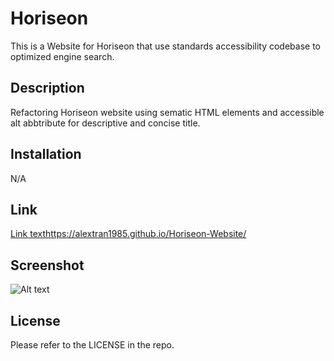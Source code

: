 # Horiseon 

This is a Website for Horiseon that use standards accessibility codebase to optimized engine search.

## Description

Refactoring Horiseon website using sematic HTML elements and accessible alt abbtribute for descriptive and concise title.

## Installation

N/A

## Link

[Link text](https://website-name.com)https://alextran1985.github.io/Horiseon-Website/

## Screenshot

![Alt text](/assets/images/Screenshot%202024-04-04%20at%2010.56.20 PM.png "Horiseon Screenshot")

## License

Please refer to the LICENSE in the repo.

